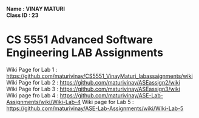 **Name : VINAY MATURI**  
**Class ID : 23**  

# CS 5551 Advanced Software Engineering LAB Assignments   
Wiki Page for Lab 1 : https://github.com/maturivinay/CS5551_VinayMaturi_labassaignments/wiki  
Wiki Page for Lab 2 : https://github.com/maturivinay/ASEassign2/wiki   
Wiki Page for Lab 3 : https://github.com/maturivinay/ASEassign3/wiki  
Wiki page fro Lab 4 : https://github.com/maturivinay/ASE-Lab-Assignments/wiki/Wiki-Lab-4
Wiki page for Lab 5 : https://github.com/maturivinay/ASE-Lab-Assignments/wiki/WIki-Lab-5
